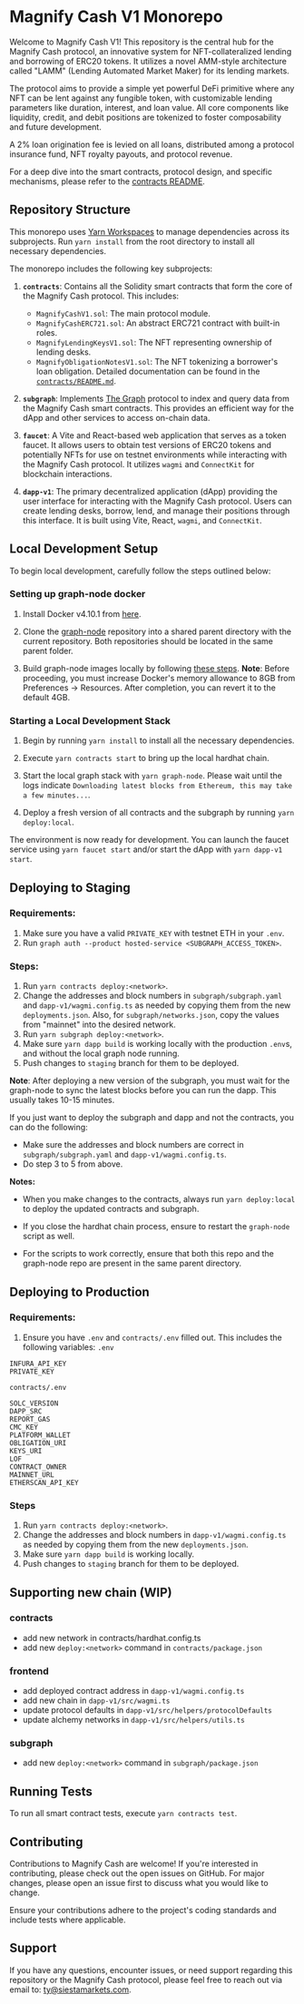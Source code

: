 # Magnify Cash V1 Monorepo

Welcome to Magnify Cash V1! This repository is the central hub for the Magnify Cash protocol, an innovative system for NFT-collateralized lending and borrowing of ERC20 tokens. It utilizes a novel AMM-style architecture called "LAMM" (Lending Automated Market Maker) for its lending markets.

The protocol aims to provide a simple yet powerful DeFi primitive where any NFT can be lent against any fungible token, with customizable lending parameters like duration, interest, and loan value. All core components like liquidity, credit, and debit positions are tokenized to foster composability and future development.

A 2% loan origination fee is levied on all loans, distributed among a protocol insurance fund, NFT royalty payouts, and protocol revenue.

For a deep dive into the smart contracts, protocol design, and specific mechanisms, please refer to the [contracts README](contracts/README.md).

## Repository Structure

This monorepo uses [Yarn Workspaces](https://classic.yarnpkg.com/lang/en/docs/workspaces/) to manage dependencies across its subprojects. Run `yarn install` from the root directory to install all necessary dependencies.

The monorepo includes the following key subprojects:

1.  **`contracts`**: Contains all the Solidity smart contracts that form the core of the Magnify Cash protocol. This includes:
    *   `MagnifyCashV1.sol`: The main protocol module.
    *   `MagnifyCashERC721.sol`: An abstract ERC721 contract with built-in roles.
    *   `MagnifyLendingKeysV1.sol`: The NFT representing ownership of lending desks.
    *   `MagnifyObligationNotesV1.sol`: The NFT tokenizing a borrower's loan obligation.
    Detailed documentation can be found in the [`contracts/README.md`](contracts/README.md).

2.  **`subgraph`**: Implements [The Graph](https://thegraph.com/) protocol to index and query data from the Magnify Cash smart contracts. This provides an efficient way for the dApp and other services to access on-chain data.

3.  **`faucet`**: A Vite and React-based web application that serves as a token faucet. It allows users to obtain test versions of ERC20 tokens and potentially NFTs for use on testnet environments while interacting with the Magnify Cash protocol. It utilizes `wagmi` and `ConnectKit` for blockchain interactions.

4.  **`dapp-v1`**: The primary decentralized application (dApp) providing the user interface for interacting with the Magnify Cash protocol. Users can create lending desks, borrow, lend, and manage their positions through this interface. It is built using Vite, React, `wagmi`, and `ConnectKit`.

## Local Development Setup

To begin local development, carefully follow the steps outlined below:

### Setting up graph-node docker

1. Install Docker v4.10.1 from [here](https://docs.docker.com/desktop/release-notes/#4100).

2. Clone the [graph-node](https://github.com/graphprotocol/graph-node) repository into a shared parent directory with the current repository. Both repositories should be located in the same parent folder.

3. Build graph-node images locally by following [these steps](https://github.com/graphprotocol/graph-node/tree/master/docker#running-graph-node-on-an-macbook-m1). **Note**: Before proceeding, you must increase Docker's memory allowance to 8GB from Preferences → Resources. After completion, you can revert it to the default 4GB.

### Starting a Local Development Stack

1. Begin by running `yarn install` to install all the necessary dependencies.

2. Execute `yarn contracts start` to bring up the local hardhat chain.

3. Start the local graph stack with `yarn graph-node`. Please wait until the logs indicate `Downloading latest blocks from Ethereum, this may take a few minutes...`.

4. Deploy a fresh version of all contracts and the subgraph by running `yarn deploy:local`.

The environment is now ready for development. You can launch the faucet service using `yarn faucet start` and/or start the dApp with `yarn dapp-v1 start`.

## Deploying to Staging

### Requirements:

1. Make sure you have a valid `PRIVATE_KEY` with testnet ETH in your `.env`.
2. Run `graph auth --product hosted-service <SUBGRAPH_ACCESS_TOKEN>`.

### Steps:

1. Run `yarn contracts deploy:<network>`.
2. Change the addresses and block numbers in `subgraph/subgraph.yaml` and `dapp-v1/wagmi.config.ts` as needed by copying them from the new `deployments.json`. Also, for `subgraph/networks.json`, copy the values from "mainnet" into the desired network.
3. Run `yarn subgraph deploy:<network>`.
4. Make sure `yarn dapp build` is working locally with the production `.env`s, and without the local graph node running.
5. Push changes to `staging` branch for them to be deployed.

**Note**: After deploying a new version of the subgraph, you must wait for the graph-node to sync the latest blocks before you can run the dapp. This usually takes 10-15 minutes.

If you just want to deploy the subgraph and dapp and not the contracts, you can do the following:

- Make sure the addresses and block numbers are correct in `subgraph/subgraph.yaml` and `dapp-v1/wagmi.config.ts`.
- Do step 3 to 5 from above.

**Notes:**

- When you make changes to the contracts, always run `yarn deploy:local` to deploy the updated contracts and subgraph.

- If you close the hardhat chain process, ensure to restart the `graph-node` script as well.

- For the scripts to work correctly, ensure that both this repo and the graph-node repo are present in the same parent directory.

## Deploying to Production

### Requirements:
1. Ensure you have `.env` and `contracts/.env` filled out. This includes the following variables:
`.env`
```
INFURA_API_KEY
PRIVATE_KEY
```

`contracts/.env`
```
SOLC_VERSION
DAPP_SRC
REPORT_GAS
CMC_KEY
PLATFORM_WALLET
OBLIGATION_URI
KEYS_URI
LOF
CONTRACT_OWNER
MAINNET_URL
ETHERSCAN_API_KEY
```

### Steps
1. Run `yarn contracts deploy:<network>`.
2. Change the addresses and block numbers in `dapp-v1/wagmi.config.ts` as needed by copying them from the new `deployments.json`.
3. Make sure `yarn dapp build` is working locally.
4. Push changes to `staging` branch for them to be deployed.

## Supporting new chain (WIP)

### contracts
- add new network in contracts/hardhat.config.ts
- add new `deploy:<network>` command in `contracts/package.json`

### frontend
- add deployed contract address in `dapp-v1/wagmi.config.ts`
- add new chain in `dapp-v1/src/wagmi.ts`
- update protocol defaults in `dapp-v1/src/helpers/protocolDefaults`
- update alchemy networks in `dapp-v1/src/helpers/utils.ts`

### subgraph
- add new `deploy:<network>` command in `subgraph/package.json`


## Running Tests

To run all smart contract tests, execute `yarn contracts test`.

## Contributing

Contributions to Magnify Cash are welcome! If you're interested in contributing, please check out the open issues on GitHub. For major changes, please open an issue first to discuss what you would like to change.

Ensure your contributions adhere to the project's coding standards and include tests where applicable.

## Support

If you have any questions, encounter issues, or need support regarding this repository or the Magnify Cash protocol, please feel free to reach out via email to: [ty@siestamarkets.com](mailto:ty@siestamarkets.com).
